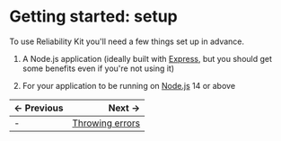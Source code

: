 
# Getting started: setup

To use Reliability Kit you'll need a few things set up in advance.

  1. A Node.js application (ideally built with [Express](https://expressjs.com/), but you should get some benefits even if you're not using it)

  2. For your application to be running on [Node.js](https://nodejs.org/) 14 or above


| ← Previous | Next →                                  |
| :--------- | --------------------------------------: |
| -          | [Throwing errors](./throwing-errors.md) |

